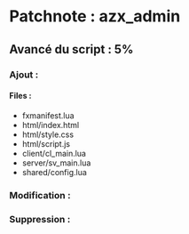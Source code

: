 # Patchnote : azx_admin

## Avancé du script : 5%

### Ajout :
####    Files :
- fxmanifest.lua
- html/index.html
- html/style.css
- html/script.js
- client/cl_main.lua
- server/sv_main.lua
- shared/config.lua

### Modification :

### Suppression :


